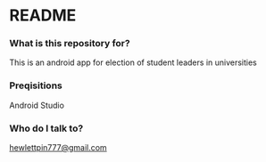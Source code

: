 # README #

### What is this repository for? ###

This is an android app for election of student leaders in universities

### Preqisitions ###

 Android Studio

### Who do I talk to? ###

hewlettpin777@gmail.com